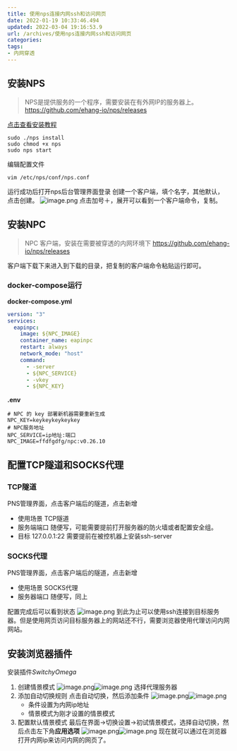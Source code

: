 ```yaml
---
title: 使用nps连接内网ssh和访问网页
date: 2022-01-19 10:33:46.494
updated: 2022-03-04 19:16:53.9
url: /archives/使用nps连接内网ssh和访问网页
categories: 
tags: 
- 内网穿透
---
```


## 安装NPS
> NPS是提供服务的一个程序，需要安装在有外网IP的服务器上。
https://github.com/ehang-io/nps/releases

[点击查看安装教程](https://ehang-io.github.io/nps/#/run?id=%e5%90%af%e5%8a%a8)
```shell
sudo ./nps install
sudo chmod +x nps
sudo nps start
```
编辑配置文件
```
vim /etc/nps/conf/nps.conf
```
运行成功后打开nps后台管理界面登录
创建一个客户端，填个名字，其他默认，点击创建。
![image.png](/upload/2022/03/image-775a190075794c6e8e7b3e73f893fae8.png)
点击加号＋，展开可以看到一个客户端命令，复制。
## 安装NPC
> NPC 客户端，安装在需要被穿透的内网环境下
https://github.com/ehang-io/nps/releases

客户端下载下来进入到下载的目录，把复制的客户端命令粘贴运行即可。
### docker-compose运行
**docker-compose.yml**
``` yml
version: "3"
services:
  eapinpc:
    image: ${NPC_IMAGE}
    container_name: eapinpc
    restart: always
    network_mode: "host"
    command:
      - -server
      - ${NPC_SERVICE}
      - -vkey
      - ${NPC_KEY}

```
**.env**
```.env
# NPC 的 key 部署新机器需要重新生成
NPC_KEY=keykeykeykeykey
# NPC服务地址
NPC_SERVICE=ip地址:端口
NPC_IMAGE=ffdfgdfg/npc:v0.26.10
```
## 配置TCP隧道和SOCKS代理
### TCP隧道
PNS管理界面，点击客户端后的隧道，点击新增
- 使用场景 TCP隧道
- 服务端端口 随便写，可能需要提前打开服务器的防火墙或者配置安全组。
- 目标 127.0.0.1:22 需要提前在被控机器上安装ssh-server
### SOCKS代理
PNS管理界面，点击客户端后的隧道，点击新增
- 使用场景 SOCKS代理
- 服务器端口 随便写，同上


配置完成后可以看到状态
![image.png](/upload/2022/03/image-d4a2ec02fd1647f386a8227dfb535295.png)
到此为止可以使用ssh连接到目标服务器。但是使用网页访问目标服务器上的网站还不行，需要浏览器使用代理访问内网网站。
## 安装浏览器插件
安装插件*SwitchyOmega*
1. 创建情景模式
![image.png](/upload/2022/03/image-8aae2e46583b4cab8d875e877efbf84a.png)![image.png](/upload/2022/01/image-7258ad3bb6d44323aa66980ef7c4c105.png)
选择代理服务器
2. 添加自动切换规则
点击自动切换，然后添加条件
![image.png](/upload/2022/03/image-d6f10dc472a04d3c9baa11acf881d045.png)![image.png](/upload/2022/01/image-c50fbb87787a43838e7c8f4c44d81940.png)
	- 条件设置为内网ip地址
	- 情景模式为刚才设置的情景模式
3. 配置默认情景模式
最后在界面->切换设置->初试情景模式，选择自动切换，然后点击左下角**应用选项**
![image.png](/upload/2022/03/image-048e14e9dbbb4a478a41d39ef82470aa.png)![image.png](/upload/2022/01/image-4f47a918b6a14032a76923abc3981272.png)
现在就可以通过在浏览器打开内网ip来访问内网的网页了。